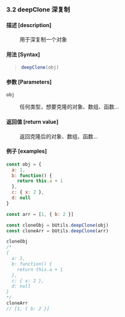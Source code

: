 ### 3.2 deepClone 深复制

#### 描述 [description]

&nbsp;&nbsp;&nbsp;&nbsp;&nbsp;&nbsp;&nbsp;&nbsp; 用于深复制一个对象

#### 用法 [Syntax]

> ```js
> deepClone(obj)
> ```

#### 参数 [Parameters]

`obj`

&nbsp;&nbsp;&nbsp;&nbsp;&nbsp;&nbsp;&nbsp;&nbsp; 任何类型，想要克隆的对象、数组、函数...

#### 返回值 [return value]

&nbsp;&nbsp;&nbsp;&nbsp;&nbsp;&nbsp;&nbsp;&nbsp; 返回克隆后的对象、数组、函数...

#### 例子 [examples]

```js
const obj = {
  a: 1,
  b: function() {
    return this.a + 1
  },
  c: { x: 2 },
  d: null
}

const arr = [1, { b: 2 }]

const cloneObj = bUtils.deepClone(obj)
const cloneArr = bUtils.deepClone(arr)

cloneObj
/*
{
  a: 1,
  b: function() {
    return this.a + 1
  },
  c: { x: 2 },
  d: null
}
*/
cloneArr
// [1, { b: 2 }]
```